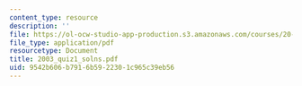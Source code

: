 ```yaml
---
content_type: resource
description: ''
file: https://ol-ocw-studio-app-production.s3.amazonaws.com/courses/20-011j-statistical-thermodynamics-of-biomolecular-systems-be-011j-spring-2004/9542b606b7916b5922301c965c39eb56_2003_quiz1_solns.pdf
file_type: application/pdf
resourcetype: Document
title: 2003_quiz1_solns.pdf
uid: 9542b606-b791-6b59-2230-1c965c39eb56
---
```

